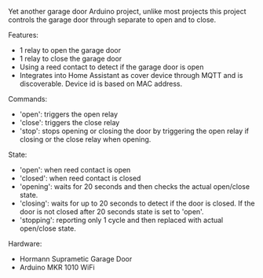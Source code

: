 Yet another garage door Arduino project, unlike most projects this project controls the garage door through separate to open and to close. 

Features:
- 1 relay to open the garage door
- 1 relay to close the garage door
- Using a reed contact to detect if the garage door is open
- Integrates into Home Assistant as cover device through MQTT and is discoverable. Device id is based on MAC address.

Commands:
- 'open': triggers the open relay
- 'close': triggers the close relay
- 'stop': stops opening or closing the door by triggering the open relay if closing or the close relay when opening.

State:
- 'open': when reed contact is open
- 'closed': when reed contact is closed
- 'opening': waits for 20 seconds and then checks the actual open/close state. 
- 'closing': waits for up to 20 seconds to detect if the door is closed. If the door is not closed after 20 seconds state is set to 'open'.
- 'stopping': reporting only 1 cycle and then replaced with actual open/close state.

Hardware:
- Hormann Suprametic Garage Door
- Arduino MKR 1010 WiFi





